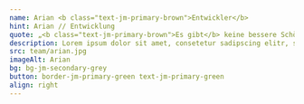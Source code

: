 ```yaml
---
name: Arian <b class="text-jm-primary-brown">Entwickler</b>
hint: Arian // Entwicklung
quote: „<b class="text-jm-primary-brown">Es gibt</b> keine bessere Schönheit als <b>den Intellekt.</b>“
description: Lorem ipsum dolor sit amet, consetetur sadipscing elitr, sed diam nonumy eirmod tempor invidunt ut labore et dolore magna aliquyam erat, sed diam voluptua.Lorem ipsum dolor sit amet, consetetur sadipscing elitr, sed diam nonumy eirmod tempor invidunt ut labore et dolore magna aliquyam erat, sed diam voluptua.<br><br>Lorem ipsum dolor sit amet, consetetur sadipscing elitr, sed diam nonumy eirmod tempor invidunt ut labore et dolore magna aliquyam erat, sed diam voluptua.Lorem ipsum dolor sit amet, consetetur sadipscing elitr, sed diam nonumy eirmod tempor invidunt ut labore et dolore magna aliquyam erat, sed diam voluptua.Lorem ipsum dolor sit amet, consetetur sadipscing elitr, sed diam nonumy eirmod tempor invidunt ut labore et dolore magna aliquyam erat, sed diam voluptua.
src: team/arian.jpg
imageAlt: Arian
bg: bg-jm-secondary-grey
button: border-jm-primary-green text-jm-primary-green
align: right
---
```


